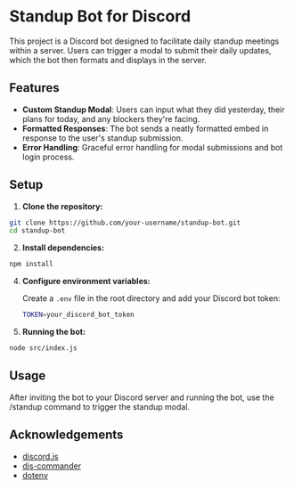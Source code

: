# Standup Bot for Discord

This project is a Discord bot designed to facilitate daily standup meetings within a server. Users can trigger a modal to submit their daily updates, which the bot then formats and displays in the server.

## Features

- **Custom Standup Modal**: Users can input what they did yesterday, their plans for today, and any blockers they're facing.
- **Formatted Responses**: The bot sends a neatly formatted embed in response to the user's standup submission.
- **Error Handling**: Graceful error handling for modal submissions and bot login process.

## Setup

1. **Clone the repository:**

```bash
git clone https://github.com/your-username/standup-bot.git
cd standup-bot
```

2. **Install dependencies:**
   
  ```bash
  npm install
  ```

4. **Configure environment variables:**

    Create a `.env` file in the root directory and add your Discord bot token:
   
   ```bash
   TOKEN=your_discord_bot_token
   ```
5. **Running the bot:**
```bash
node src/index.js
```

## Usage
After inviting the bot to your Discord server and running the bot, use the /standup command to trigger the standup modal.

## Acknowledgements
- [discord.js](https://discordjs.guide/)
- [djs-commander](https://github.com/notunderctrl/djs-commander)
- [dotenv](https://www.npmjs.com/package/dotenv)
